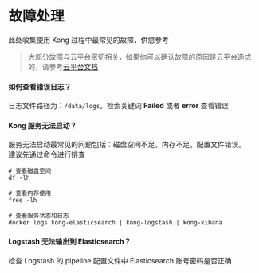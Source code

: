 # 故障处理

此处收集使用 Kong 过程中最常见的故障，供您参考

> 大部分故障与云平台密切相关，如果你可以确认故障的原因是云平台造成的，请参考[云平台文档](https://support.websoft9.com/docs/faq/zh/tech-instance.html)

#### 如何查看错误日志？

日志文件路径为：`/data/logs`。检索关键词 **Failed** 或者 **error** 查看错误

#### Kong 服务无法启动？

服务无法启动最常见的问题包括：磁盘空间不足，内存不足，配置文件错误。  
建议先通过命令进行排查

```shell
# 查看磁盘空间
df -lh

# 查看内存使用
free -lh

# 查看服务状态和日志
docker logs kong-elasticsearch | kong-logstash | kong-kibana
```

#### Logstash 无法输出到 Elasticsearch？

检查 Logstash 的 pipeline 配置文件中 Elasticsearch 账号密码是否正确
